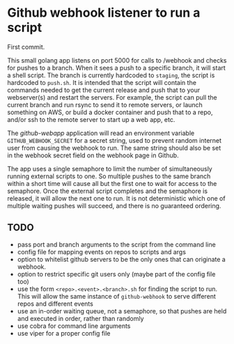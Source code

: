 # Github webhook listener to run a script

First commit.

This small golang app listens on port 5000 for calls to /webhook and
checks for pushes to a branch. When it sees a push to a specific
branch, it will start a shell script. The branch is currently
hardcoded to `staging`, the script is hardcoded to `push.sh`.  It is
intended that the script will contain the commands needed to get the
current release and push that to your webserver(s) and restart the
servers.  For example, the script can pull the current branch and run
rsync to send it to remote servers, or launch something on AWS, or
build a docker container and push that to a repo, and/or ssh to the
remote server to start up a web app, etc.

The _github-webapp_ application will read an environment variable
`GITHUB_WEBHOOK_SECRET` for a secret string, used to prevent random
internet user from causing the webhook to run. The same string should
also be set in the webhook secret field on the webhook page in Github.

The app uses a single semaphore to limit the number of simultaneously
running external scripts to one. So multiple pushes to the same branch
within a short time will cause all but the first one to wait for
access to the semaphore. Once the external script completes and the
semaphore is released, it will allow the next one to run. It is not
deterministic which one of multiple waiting pushes will succeed, and
there is no guaranteed ordering.


## TODO

- pass port and branch arguments to the script from the command line
- config file for mapping events on repos to scripts and args
- option to whitelist github servers to be the only ones that can
  originate a webhook.
- option to restrict specific git users only (maybe part of the config file too)
- use the form `<repo>.<event>.<branch>.sh` for finding the script to
  run. This will allow the same instance of `github-webhook` to serve
  different repos and different events
- use an in-order waiting queue, not a semaphore, so that pushes are
  held and executed in order, rather than randomly
- use cobra for command line arguments
- use viper for a proper config file
